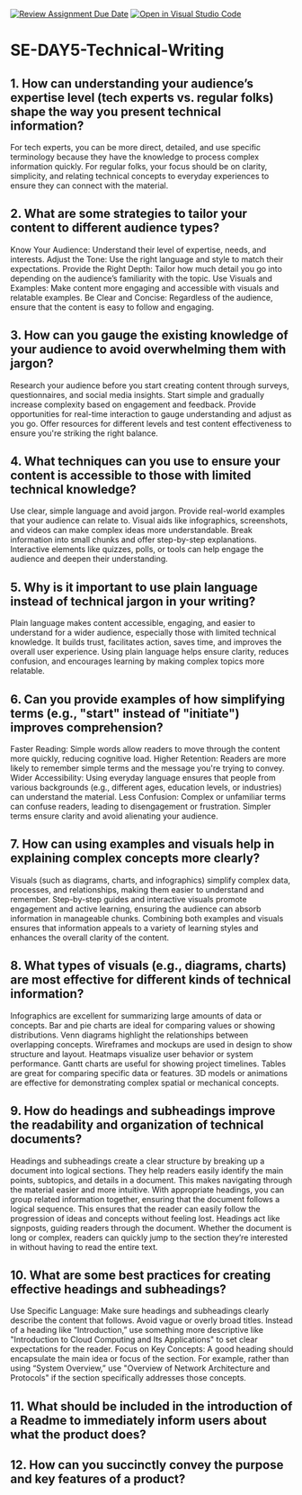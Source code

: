 [![Review Assignment Due Date](https://classroom.github.com/assets/deadline-readme-button-22041afd0340ce965d47ae6ef1cefeee28c7c493a6346c4f15d667ab976d596c.svg)](https://classroom.github.com/a/zsAR-pyY)
[![Open in Visual Studio Code](https://classroom.github.com/assets/open-in-vscode-2e0aaae1b6195c2367325f4f02e2d04e9abb55f0b24a779b69b11b9e10269abc.svg)](https://classroom.github.com/online_ide?assignment_repo_id=18481372&assignment_repo_type=AssignmentRepo)
# SE-DAY5-Technical-Writing
## 1. How can understanding your audience’s expertise level (tech experts vs. regular folks) shape the way you present technical information?
For tech experts, you can be more direct, detailed, and use specific terminology because they have the knowledge to process complex information quickly.
For regular folks, your focus should be on clarity, simplicity, and relating technical concepts to everyday experiences to ensure they can connect with the material.
## 2. What are some strategies to tailor your content to different audience types?
Know Your Audience: Understand their level of expertise, needs, and interests.
Adjust the Tone: Use the right language and style to match their expectations.
Provide the Right Depth: Tailor how much detail you go into depending on the audience’s familiarity with the topic.
Use Visuals and Examples: Make content more engaging and accessible with visuals and relatable examples.
Be Clear and Concise: Regardless of the audience, ensure that the content is easy to follow and engaging.
## 3. How can you gauge the existing knowledge of your audience to avoid overwhelming them with jargon?
Research your audience before you start creating content through surveys, questionnaires, and social media insights.
Start simple and gradually increase complexity based on engagement and feedback.
Provide opportunities for real-time interaction to gauge understanding and adjust as you go.
Offer resources for different levels and test content effectiveness to ensure you're striking the right balance.
## 4. What techniques can you use to ensure your content is accessible to those with limited technical knowledge?
Use clear, simple language and avoid jargon.
Provide real-world examples that your audience can relate to.
Visual aids like infographics, screenshots, and videos can make complex ideas more understandable.
Break information into small chunks and offer step-by-step explanations.
Interactive elements like quizzes, polls, or tools can help engage the audience and deepen their understanding.
## 5. Why is it important to use plain language instead of technical jargon in your writing?
Plain language makes content accessible, engaging, and easier to understand for a wider audience, especially those with limited technical knowledge.
It builds trust, facilitates action, saves time, and improves the overall user experience.
Using plain language helps ensure clarity, reduces confusion, and encourages learning by making complex topics more relatable.
## 6. Can you provide examples of how simplifying terms (e.g., "start" instead of "initiate") improves comprehension?
Faster Reading: Simple words allow readers to move through the content more quickly, reducing cognitive load.
Higher Retention: Readers are more likely to remember simple terms and the message you're trying to convey.
Wider Accessibility: Using everyday language ensures that people from various backgrounds (e.g., different ages, education levels, or industries) can understand the material.
Less Confusion: Complex or unfamiliar terms can confuse readers, leading to disengagement or frustration. Simpler terms ensure clarity and avoid alienating your audience.
## 7. How can using examples and visuals help in explaining complex concepts more clearly?
Visuals (such as diagrams, charts, and infographics) simplify complex data, processes, and relationships, making them easier to understand and remember.
Step-by-step guides and interactive visuals promote engagement and active learning, ensuring the audience can absorb information in manageable chunks.
Combining both examples and visuals ensures that information appeals to a variety of learning styles and enhances the overall clarity of the content.
## 8. What types of visuals (e.g., diagrams, charts) are most effective for different kinds of technical information?
Infographics are excellent for summarizing large amounts of data or concepts.
Bar and pie charts are ideal for comparing values or showing distributions.
Venn diagrams highlight the relationships between overlapping concepts.
Wireframes and mockups are used in design to show structure and layout.
Heatmaps visualize user behavior or system performance.
Gantt charts are useful for showing project timelines.
Tables are great for comparing specific data or features.
3D models or animations are effective for demonstrating complex spatial or mechanical concepts.
## 9. How do headings and subheadings improve the readability and organization of technical documents?
Headings and subheadings create a clear structure by breaking up a document into logical sections. They help readers easily identify the main points, subtopics, and details in a document. This makes navigating through the material easier and more intuitive. With appropriate headings, you can group related information together, ensuring that the document follows a logical sequence. This ensures that the reader can easily follow the progression of ideas and concepts without feeling lost. Headings act like signposts, guiding readers through the document. Whether the document is long or complex, readers can quickly jump to the section they’re interested in without having to read the entire text.
## 10. What are some best practices for creating effective headings and subheadings?
Use Specific Language: Make sure headings and subheadings clearly describe the content that follows. Avoid vague or overly broad titles. Instead of a heading like “Introduction,” use something more descriptive like "Introduction to Cloud Computing and Its Applications" to set clear expectations for the reader.
Focus on Key Concepts: A good heading should encapsulate the main idea or focus of the section. For example, rather than using “System Overview,” use "Overview of Network Architecture and Protocols" if the section specifically addresses those concepts.
## 11. What should be included in the introduction of a Readme to immediately inform users about what the product does?
## 12. How can you succinctly convey the purpose and key features of a product?
